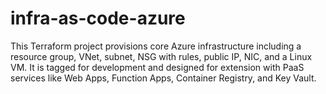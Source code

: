 # infra-as-code-azure
This Terraform project provisions core Azure infrastructure including a resource group, VNet, subnet, NSG with rules, public IP, NIC, and a Linux VM. It is tagged for development and designed for extension with PaaS services like Web Apps, Function Apps, Container Registry, and Key Vault.
